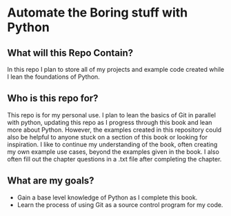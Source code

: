 # Automate the Boring stuff with Python

## What will this Repo Contain?
In this repo I plan to store all of my projects and example code created while I lean the foundations of Python.

## Who is this repo for?
This repo is for my personal use. I plan to lean the basics of Git in parallel with python, updating this repo as I progress through this book and lean more about Python. However, the examples created in this repository could also be helpful to anyone stuck on a section of this book or looking for inspiration. I like to continue my understanding of the book, often creating my own example use cases, beyond the examples given in the book. I also often fill out the chapter questions in a .txt file after completing the chapter.

## What are my goals?
- Gain a base level knowledge of Python as I complete this book.
- Learn the process of using Git as a source control program for my code. 